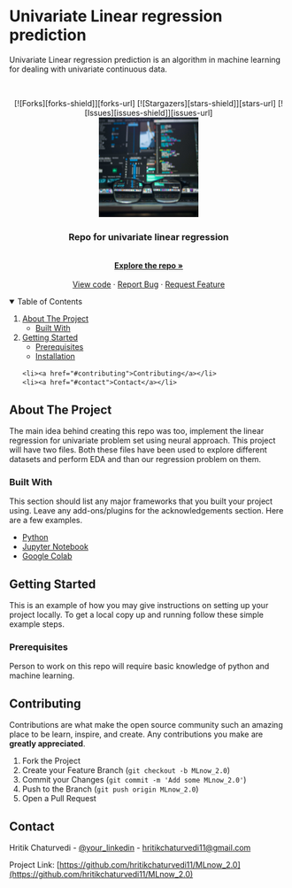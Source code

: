 # Univariate Linear regression prediction

Univariate Linear regression prediction is an algorithm in machine learning for dealing with univariate continuous data.


<!-- PROJECT LOGO -->
<br />
<p align="center">
  [![Forks][forks-shield]][forks-url]
  [![Stargazers][stars-shield]][stars-url]
  [![Issues][issues-shield]][issues-url]
  <br />
  <a href="https://github.com/hritikchaturvedi11/MLnow_2.0">
    <img src="MLnow_2.0.jpg" alt="Logo" width="180" height="180">
  </a>

  <h3 align="center">Repo for univariate linear regression</h3>

  <p align="center">
    <br />
    <a href="https://github.com/hritikchaturvedi11/MLnow_2.0"><strong>Explore the repo »</strong></a>
    <br />
    <br />
    <a href="https://github.com/hritikchaturvedi11/MLnow_2.0">View code</a>
    ·
    <a href="https://github.com/hritikchaturvedi11/MLnow_2.0/issues">Report Bug</a>
    ·
    <a href="https://github.com/hritikchaturvedi11/MLnow_2.0/issues">Request Feature</a>
  </p>
</p>



<!-- TABLE OF CONTENTS -->
<details open="open">
  <summary>Table of Contents</summary>
  <ol>
    <li>
      <a href="#about-the-project">About The Project</a>
      <ul>
        <li><a href="#built-with">Built With</a></li>
      </ul>
    </li>
    <li>
      <a href="#getting-started">Getting Started</a>
      <ul>
        <li><a href="#prerequisites">Prerequisites</a></li>
        <li><a href="#installation">Installation</a></li>
      </ul>
    </li>
 
    <li><a href="#contributing">Contributing</a></li>
    <li><a href="#contact">Contact</a></li>
   </ol>
</details>



<!-- ABOUT THE PROJECT -->
## About The Project

The main idea behind creating this repo was too, implement the linear regression for univariate problem set using neural approach. This project will have two files. Both these files have been used to explore different datasets and perform EDA and than our regression problem on them.

### Built With

This section should list any major frameworks that you built your project using. Leave any add-ons/plugins for the acknowledgements section. Here are a few examples.
* [Python](https://www.python.org/)
* [Jupyter Notebook](https://jupyter.org/)
* [Google Colab](https://colab.research.google.com/notebooks/intro.ipynb?utm_source=scs-index)



<!-- GETTING STARTED -->
## Getting Started

This is an example of how you may give instructions on setting up your project locally.
To get a local copy up and running follow these simple example steps.

### Prerequisites

Person to work on this repo will require basic knowledge of python and machine learning.

<!-- CONTRIBUTING -->
## Contributing

Contributions are what make the open source community such an amazing place to be learn, inspire, and create. Any contributions you make are **greatly appreciated**.

1. Fork the Project
2. Create your Feature Branch (`git checkout -b MLnow_2.0`)
3. Commit your Changes (`git commit -m 'Add some MLnow_2.0'`)
4. Push to the Branch (`git push origin MLnow_2.0`)
5. Open a Pull Request

<!-- CONTACT -->
## Contact

Hritik Chaturvedi - [@your_linkedin](https://www.linkedin.com/in/hritik-chaturvedi-72424317b/) - hritikchaturvedi11@gmail.com

Project Link: [https://github.com/hritikchaturvedi11/MLnow_2.0](https://github.com/hritikchaturvedi11/MLnow_2.0)



[forks-shield]: https://img.shields.io/github/forks/hritikchaturvedi11/MLnow_2.0
[forks-url]: https://github.com/hritikchaturvedi11/MLnow_2.0/network/members
[stars-shield]: https://img.shields.io/github/stars/hritikchaturvedi11/MLnow_2.0
[stars-url]: https://github.com/hritikchaturvedi11/MLnow_2.0/stargazers
[issues-shield]: https://img.shields.io/github/issues/hritikchaturvedi11/MLnow_2.0
[issues-url]: https://github.com/othneildrew/Best-README-Template/issues


